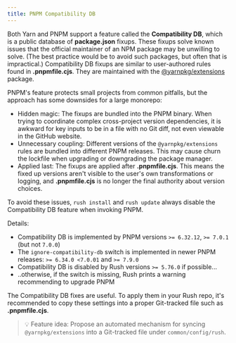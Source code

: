 ```yaml
---
title: PNPM Compatibility DB
---
```


Both Yarn and PNPM support a feature called the **Compatibility DB**, which is a public database of **package.json** fixups. These fixups solve known issues that the official maintainer of an NPM package may be unwilling to solve. (The best practice would be to avoid such packages, but often that is impractical.) Compatibility DB fixups are similar to user-authored rules found in **.pnpmfile.cjs**. They are maintained with the [@yarnpkg/extensions](https://www.npmjs.com/package/@yarnpkg/extensions) package.

PNPM's feature protects small projects from common pitfalls, but the approach has some downsides for a large monorepo:

- Hidden magic: The fixups are bundled into the PNPM binary. When trying to coordinate complex cross-project version dependencies, it is awkward for key inputs to be in a file with no Git diff, not even viewable in the GitHub website.
- Unnecessary coupling: Different versions of the `@yarnpkg/extensions` rules are bundled into different PNPM releases. This may cause churn the lockfile when upgrading or downgrading the package manager.
- Applied last: The fixups are applied after **.pnpmfile.cjs**. This means the fixed up versions aren't visible to the user's own transformations or logging, and **.pnpmfile.cjs** is no longer the final authority about version choices.

To avoid these issues, `rush install` and `rush update` always disable the Compatibility DB feature when invoking PNPM.

Details:

- Compatibility DB is implemented by PNPM versions `>= 6.32.12`, `>= 7.0.1` (but not `7.0.0`)
- The `ignore-compatibility-db` switch is implemented in newer PNPM releases: `>= 6.34.0 <7.0.01` and `>= 7.9.0`
- Compatibility DB is disabled by Rush versions `>= 5.76.0` if possible...
- ..otherwise, if the switch is missing, Rush prints a warning recommending to upgrade PNPM

The Compatibility DB fixes are useful. To apply them in your Rush repo, it's recommended to copy these settings into a proper Git-tracked file such as **.pnpmfile.cjs**.

> 💡 Feature idea: Propose an automated mechanism for syncing `@yarnpkg/extensions` into a Git-tracked file under `common/config/rush`.
